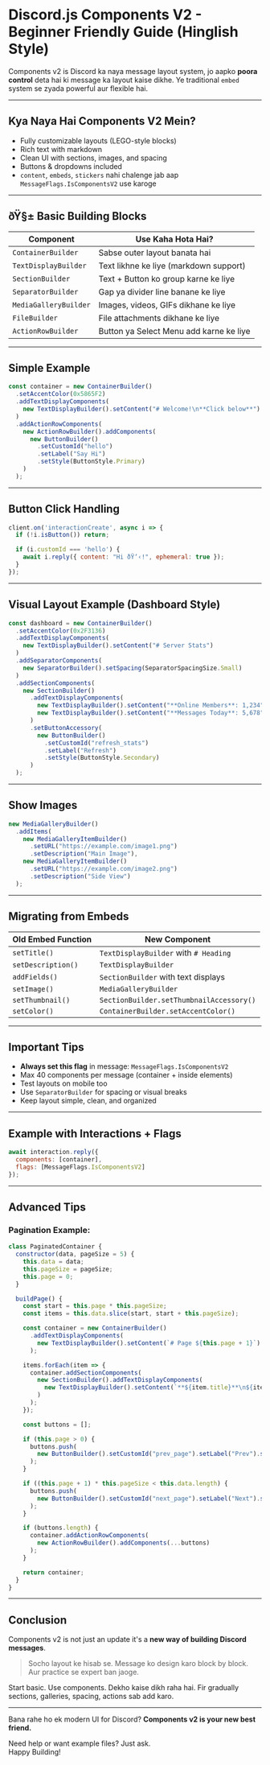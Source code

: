 
# Discord.js Components V2 - Beginner Friendly Guide (Hinglish Style)

Components v2 is Discord ka naya message layout system, jo aapko **poora control** deta hai ki message ka layout kaise dikhe. Ye traditional `embed` system se zyada powerful aur flexible hai.

---

## Kya Naya Hai Components V2 Mein?

-  Fully customizable layouts (LEGO-style blocks)
-  Rich text with markdown
-  Clean UI with sections, images, and spacing
-  Buttons & dropdowns included
-  `content`, `embeds`, `stickers` nahi chalenge jab aap `MessageFlags.IsComponentsV2` use karoge

---

## ðŸ§± Basic Building Blocks

| Component | Use Kaha Hota Hai? |
|----------|-------------------|
| `ContainerBuilder` | Sabse outer layout banata hai |
| `TextDisplayBuilder` | Text likhne ke liye (markdown support) |
| `SectionBuilder` | Text + Button ko group karne ke liye |
| `SeparatorBuilder` | Gap ya divider line banane ke liye |
| `MediaGalleryBuilder` | Images, videos, GIFs dikhane ke liye |
| `FileBuilder` | File attachments dikhane ke liye |
| `ActionRowBuilder` | Button ya Select Menu add karne ke liye |

---

## Simple Example

```js
const container = new ContainerBuilder()
  .setAccentColor(0x5865F2)
  .addTextDisplayComponents(
    new TextDisplayBuilder().setContent("# Welcome!\n**Click below**")
  )
  .addActionRowComponents(
    new ActionRowBuilder().addComponents(
      new ButtonBuilder()
        .setCustomId("hello")
        .setLabel("Say Hi")
        .setStyle(ButtonStyle.Primary)
    )
  );
```

---

## Button Click Handling

```js
client.on('interactionCreate', async i => {
  if (!i.isButton()) return;

  if (i.customId === 'hello') {
    await i.reply({ content: "Hi ðŸ‘‹!", ephemeral: true });
  }
});
```

---

## Visual Layout Example (Dashboard Style)

```js
const dashboard = new ContainerBuilder()
  .setAccentColor(0x2F3136)
  .addTextDisplayComponents(
    new TextDisplayBuilder().setContent("# Server Stats")
  )
  .addSeparatorComponents(
    new SeparatorBuilder().setSpacing(SeparatorSpacingSize.Small)
  )
  .addSectionComponents(
    new SectionBuilder()
      .addTextDisplayComponents(
        new TextDisplayBuilder().setContent("**Online Members**: 1,234"),
        new TextDisplayBuilder().setContent("**Messages Today**: 5,678")
      )
      .setButtonAccessory(
        new ButtonBuilder()
          .setCustomId("refresh_stats")
          .setLabel("Refresh")
          .setStyle(ButtonStyle.Secondary)
      )
  );
```

---

## Show Images

```js
new MediaGalleryBuilder()
  .addItems(
    new MediaGalleryItemBuilder()
      .setURL("https://example.com/image1.png")
      .setDescription("Main Image"),
    new MediaGalleryItemBuilder()
      .setURL("https://example.com/image2.png")
      .setDescription("Side View")
  );
```

---

## Migrating from Embeds

| Old Embed Function     | New Component             |
|------------------------|---------------------------|
| `setTitle()`           | `TextDisplayBuilder` with `# Heading` |
| `setDescription()`     | `TextDisplayBuilder`       |
| `addFields()`          | `SectionBuilder` with text displays |
| `setImage()`           | `MediaGalleryBuilder`      |
| `setThumbnail()`       | `SectionBuilder.setThumbnailAccessory()` |
| `setColor()`           | `ContainerBuilder.setAccentColor()` |

---

## Important Tips

-  **Always set this flag** in message: `MessageFlags.IsComponentsV2`
-  Max 40 components per message (container + inside elements)
-  Test layouts on mobile too
-  Use `SeparatorBuilder` for spacing or visual breaks
-  Keep layout simple, clean, and organized

---

## Example with Interactions + Flags

```js
await interaction.reply({
  components: [container],
  flags: [MessageFlags.IsComponentsV2]
});
```

---

## Advanced Tips

### Pagination Example:

```js
class PaginatedContainer {
  constructor(data, pageSize = 5) {
    this.data = data;
    this.pageSize = pageSize;
    this.page = 0;
  }

  buildPage() {
    const start = this.page * this.pageSize;
    const items = this.data.slice(start, start + this.pageSize);

    const container = new ContainerBuilder()
      .addTextDisplayComponents(
        new TextDisplayBuilder().setContent(`# Page ${this.page + 1}`)
      );

    items.forEach(item => {
      container.addSectionComponents(
        new SectionBuilder().addTextDisplayComponents(
          new TextDisplayBuilder().setContent(`**${item.title}**\n${item.desc}`)
        )
      );
    });

    const buttons = [];

    if (this.page > 0) {
      buttons.push(
        new ButtonBuilder().setCustomId("prev_page").setLabel("Prev").setStyle(ButtonStyle.Secondary)
      );
    }

    if ((this.page + 1) * this.pageSize < this.data.length) {
      buttons.push(
        new ButtonBuilder().setCustomId("next_page").setLabel("Next").setStyle(ButtonStyle.Secondary)
      );
    }

    if (buttons.length) {
      container.addActionRowComponents(
        new ActionRowBuilder().addComponents(...buttons)
      );
    }

    return container;
  }
}
```

---

## Conclusion

Components v2 is not just an update it's a **new way of building Discord messages**.

> Socho layout ke hisab se. Message ko design karo block by block. Aur practice se expert ban jaoge.

Start basic. Use components. Dekho kaise dikh raha hai. Fir gradually sections, galleries, spacing, actions sab add karo.

---

Bana rahe ho ek modern UI for Discord? **Components v2 is your new best friend.**

Need help or want example files? Just ask.  
Happy Building!
